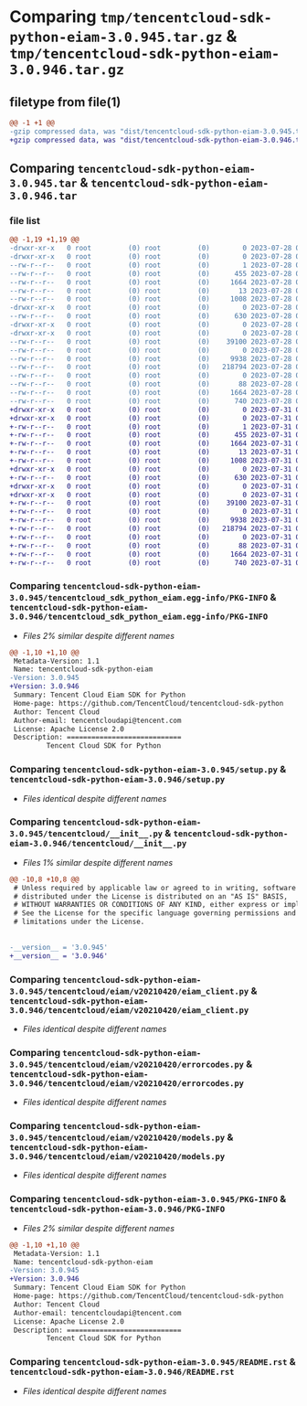 # Comparing `tmp/tencentcloud-sdk-python-eiam-3.0.945.tar.gz` & `tmp/tencentcloud-sdk-python-eiam-3.0.946.tar.gz`

## filetype from file(1)

```diff
@@ -1 +1 @@
-gzip compressed data, was "dist/tencentcloud-sdk-python-eiam-3.0.945.tar", last modified: Fri Jul 28 00:27:48 2023, max compression
+gzip compressed data, was "dist/tencentcloud-sdk-python-eiam-3.0.946.tar", last modified: Mon Jul 31 00:25:48 2023, max compression
```

## Comparing `tencentcloud-sdk-python-eiam-3.0.945.tar` & `tencentcloud-sdk-python-eiam-3.0.946.tar`

### file list

```diff
@@ -1,19 +1,19 @@
-drwxr-xr-x   0 root         (0) root         (0)        0 2023-07-28 00:27:48.000000 tencentcloud-sdk-python-eiam-3.0.945/
-drwxr-xr-x   0 root         (0) root         (0)        0 2023-07-28 00:27:48.000000 tencentcloud-sdk-python-eiam-3.0.945/tencentcloud_sdk_python_eiam.egg-info/
--rw-r--r--   0 root         (0) root         (0)        1 2023-07-28 00:27:48.000000 tencentcloud-sdk-python-eiam-3.0.945/tencentcloud_sdk_python_eiam.egg-info/dependency_links.txt
--rw-r--r--   0 root         (0) root         (0)      455 2023-07-28 00:27:48.000000 tencentcloud-sdk-python-eiam-3.0.945/tencentcloud_sdk_python_eiam.egg-info/SOURCES.txt
--rw-r--r--   0 root         (0) root         (0)     1664 2023-07-28 00:27:48.000000 tencentcloud-sdk-python-eiam-3.0.945/tencentcloud_sdk_python_eiam.egg-info/PKG-INFO
--rw-r--r--   0 root         (0) root         (0)       13 2023-07-28 00:27:48.000000 tencentcloud-sdk-python-eiam-3.0.945/tencentcloud_sdk_python_eiam.egg-info/top_level.txt
--rw-r--r--   0 root         (0) root         (0)     1008 2023-07-28 00:27:48.000000 tencentcloud-sdk-python-eiam-3.0.945/setup.py
-drwxr-xr-x   0 root         (0) root         (0)        0 2023-07-28 00:27:48.000000 tencentcloud-sdk-python-eiam-3.0.945/tencentcloud/
--rw-r--r--   0 root         (0) root         (0)      630 2023-07-28 00:27:48.000000 tencentcloud-sdk-python-eiam-3.0.945/tencentcloud/__init__.py
-drwxr-xr-x   0 root         (0) root         (0)        0 2023-07-28 00:27:48.000000 tencentcloud-sdk-python-eiam-3.0.945/tencentcloud/eiam/
-drwxr-xr-x   0 root         (0) root         (0)        0 2023-07-28 00:27:48.000000 tencentcloud-sdk-python-eiam-3.0.945/tencentcloud/eiam/v20210420/
--rw-r--r--   0 root         (0) root         (0)    39100 2023-07-28 00:27:48.000000 tencentcloud-sdk-python-eiam-3.0.945/tencentcloud/eiam/v20210420/eiam_client.py
--rw-r--r--   0 root         (0) root         (0)        0 2023-07-28 00:27:48.000000 tencentcloud-sdk-python-eiam-3.0.945/tencentcloud/eiam/v20210420/__init__.py
--rw-r--r--   0 root         (0) root         (0)     9938 2023-07-28 00:27:48.000000 tencentcloud-sdk-python-eiam-3.0.945/tencentcloud/eiam/v20210420/errorcodes.py
--rw-r--r--   0 root         (0) root         (0)   218794 2023-07-28 00:27:48.000000 tencentcloud-sdk-python-eiam-3.0.945/tencentcloud/eiam/v20210420/models.py
--rw-r--r--   0 root         (0) root         (0)        0 2023-07-28 00:27:48.000000 tencentcloud-sdk-python-eiam-3.0.945/tencentcloud/eiam/__init__.py
--rw-r--r--   0 root         (0) root         (0)       88 2023-07-28 00:27:48.000000 tencentcloud-sdk-python-eiam-3.0.945/setup.cfg
--rw-r--r--   0 root         (0) root         (0)     1664 2023-07-28 00:27:48.000000 tencentcloud-sdk-python-eiam-3.0.945/PKG-INFO
--rw-r--r--   0 root         (0) root         (0)      740 2023-07-28 00:27:48.000000 tencentcloud-sdk-python-eiam-3.0.945/README.rst
+drwxr-xr-x   0 root         (0) root         (0)        0 2023-07-31 00:25:48.000000 tencentcloud-sdk-python-eiam-3.0.946/
+drwxr-xr-x   0 root         (0) root         (0)        0 2023-07-31 00:25:48.000000 tencentcloud-sdk-python-eiam-3.0.946/tencentcloud_sdk_python_eiam.egg-info/
+-rw-r--r--   0 root         (0) root         (0)        1 2023-07-31 00:25:48.000000 tencentcloud-sdk-python-eiam-3.0.946/tencentcloud_sdk_python_eiam.egg-info/dependency_links.txt
+-rw-r--r--   0 root         (0) root         (0)      455 2023-07-31 00:25:48.000000 tencentcloud-sdk-python-eiam-3.0.946/tencentcloud_sdk_python_eiam.egg-info/SOURCES.txt
+-rw-r--r--   0 root         (0) root         (0)     1664 2023-07-31 00:25:48.000000 tencentcloud-sdk-python-eiam-3.0.946/tencentcloud_sdk_python_eiam.egg-info/PKG-INFO
+-rw-r--r--   0 root         (0) root         (0)       13 2023-07-31 00:25:48.000000 tencentcloud-sdk-python-eiam-3.0.946/tencentcloud_sdk_python_eiam.egg-info/top_level.txt
+-rw-r--r--   0 root         (0) root         (0)     1008 2023-07-31 00:25:48.000000 tencentcloud-sdk-python-eiam-3.0.946/setup.py
+drwxr-xr-x   0 root         (0) root         (0)        0 2023-07-31 00:25:48.000000 tencentcloud-sdk-python-eiam-3.0.946/tencentcloud/
+-rw-r--r--   0 root         (0) root         (0)      630 2023-07-31 00:25:48.000000 tencentcloud-sdk-python-eiam-3.0.946/tencentcloud/__init__.py
+drwxr-xr-x   0 root         (0) root         (0)        0 2023-07-31 00:25:48.000000 tencentcloud-sdk-python-eiam-3.0.946/tencentcloud/eiam/
+drwxr-xr-x   0 root         (0) root         (0)        0 2023-07-31 00:25:48.000000 tencentcloud-sdk-python-eiam-3.0.946/tencentcloud/eiam/v20210420/
+-rw-r--r--   0 root         (0) root         (0)    39100 2023-07-31 00:25:48.000000 tencentcloud-sdk-python-eiam-3.0.946/tencentcloud/eiam/v20210420/eiam_client.py
+-rw-r--r--   0 root         (0) root         (0)        0 2023-07-31 00:25:48.000000 tencentcloud-sdk-python-eiam-3.0.946/tencentcloud/eiam/v20210420/__init__.py
+-rw-r--r--   0 root         (0) root         (0)     9938 2023-07-31 00:25:48.000000 tencentcloud-sdk-python-eiam-3.0.946/tencentcloud/eiam/v20210420/errorcodes.py
+-rw-r--r--   0 root         (0) root         (0)   218794 2023-07-31 00:25:48.000000 tencentcloud-sdk-python-eiam-3.0.946/tencentcloud/eiam/v20210420/models.py
+-rw-r--r--   0 root         (0) root         (0)        0 2023-07-31 00:25:48.000000 tencentcloud-sdk-python-eiam-3.0.946/tencentcloud/eiam/__init__.py
+-rw-r--r--   0 root         (0) root         (0)       88 2023-07-31 00:25:48.000000 tencentcloud-sdk-python-eiam-3.0.946/setup.cfg
+-rw-r--r--   0 root         (0) root         (0)     1664 2023-07-31 00:25:48.000000 tencentcloud-sdk-python-eiam-3.0.946/PKG-INFO
+-rw-r--r--   0 root         (0) root         (0)      740 2023-07-31 00:25:48.000000 tencentcloud-sdk-python-eiam-3.0.946/README.rst
```

### Comparing `tencentcloud-sdk-python-eiam-3.0.945/tencentcloud_sdk_python_eiam.egg-info/PKG-INFO` & `tencentcloud-sdk-python-eiam-3.0.946/tencentcloud_sdk_python_eiam.egg-info/PKG-INFO`

 * *Files 2% similar despite different names*

```diff
@@ -1,10 +1,10 @@
 Metadata-Version: 1.1
 Name: tencentcloud-sdk-python-eiam
-Version: 3.0.945
+Version: 3.0.946
 Summary: Tencent Cloud Eiam SDK for Python
 Home-page: https://github.com/TencentCloud/tencentcloud-sdk-python
 Author: Tencent Cloud
 Author-email: tencentcloudapi@tencent.com
 License: Apache License 2.0
 Description: ============================
         Tencent Cloud SDK for Python
```

### Comparing `tencentcloud-sdk-python-eiam-3.0.945/setup.py` & `tencentcloud-sdk-python-eiam-3.0.946/setup.py`

 * *Files identical despite different names*

### Comparing `tencentcloud-sdk-python-eiam-3.0.945/tencentcloud/__init__.py` & `tencentcloud-sdk-python-eiam-3.0.946/tencentcloud/__init__.py`

 * *Files 1% similar despite different names*

```diff
@@ -10,8 +10,8 @@
 # Unless required by applicable law or agreed to in writing, software
 # distributed under the License is distributed on an "AS IS" BASIS,
 # WITHOUT WARRANTIES OR CONDITIONS OF ANY KIND, either express or implied.
 # See the License for the specific language governing permissions and
 # limitations under the License.
 
 
-__version__ = '3.0.945'
+__version__ = '3.0.946'
```

### Comparing `tencentcloud-sdk-python-eiam-3.0.945/tencentcloud/eiam/v20210420/eiam_client.py` & `tencentcloud-sdk-python-eiam-3.0.946/tencentcloud/eiam/v20210420/eiam_client.py`

 * *Files identical despite different names*

### Comparing `tencentcloud-sdk-python-eiam-3.0.945/tencentcloud/eiam/v20210420/errorcodes.py` & `tencentcloud-sdk-python-eiam-3.0.946/tencentcloud/eiam/v20210420/errorcodes.py`

 * *Files identical despite different names*

### Comparing `tencentcloud-sdk-python-eiam-3.0.945/tencentcloud/eiam/v20210420/models.py` & `tencentcloud-sdk-python-eiam-3.0.946/tencentcloud/eiam/v20210420/models.py`

 * *Files identical despite different names*

### Comparing `tencentcloud-sdk-python-eiam-3.0.945/PKG-INFO` & `tencentcloud-sdk-python-eiam-3.0.946/PKG-INFO`

 * *Files 2% similar despite different names*

```diff
@@ -1,10 +1,10 @@
 Metadata-Version: 1.1
 Name: tencentcloud-sdk-python-eiam
-Version: 3.0.945
+Version: 3.0.946
 Summary: Tencent Cloud Eiam SDK for Python
 Home-page: https://github.com/TencentCloud/tencentcloud-sdk-python
 Author: Tencent Cloud
 Author-email: tencentcloudapi@tencent.com
 License: Apache License 2.0
 Description: ============================
         Tencent Cloud SDK for Python
```

### Comparing `tencentcloud-sdk-python-eiam-3.0.945/README.rst` & `tencentcloud-sdk-python-eiam-3.0.946/README.rst`

 * *Files identical despite different names*

